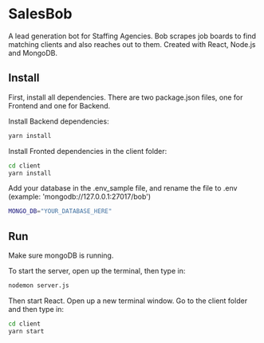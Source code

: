 # SalesBob

A lead generation bot for Staffing Agencies. Bob scrapes job boards to find matching clients and also reaches out to them. Created with React, Node.js and MongoDB.

## Install

First, install all dependencies. There are two package.json files, one for Frontend and one for Backend.

Install Backend dependencies:

```bash
yarn install
```

Install Fronted dependencies in the client folder:
```bash
cd client 
yarn install
```

Add your database in the .env_sample file, and rename the file to .env (example: 'mongodb://127.0.0.1:27017/bob')
```bash
MONGO_DB="YOUR_DATABASE_HERE"
```

## Run
Make sure mongoDB is running.

To start the server, open up the terminal, then type in:
```bash
nodemon server.js
```

Then start React. Open up a new terminal window. Go to the client folder and then type in:
```bash
cd client
yarn start
```